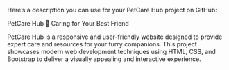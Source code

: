 
Here’s a description you can use for your PetCare Hub project on GitHub:

PetCare Hub 🐾
Caring for Your Best Friend

PetCare Hub is a responsive and user-friendly website designed to provide expert care and resources for your furry companions. This project showcases modern web development techniques using HTML, CSS, and Bootstrap to deliver a visually appealing and interactive experience.

